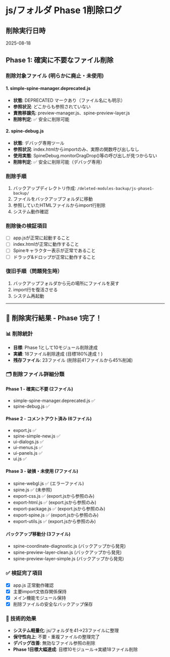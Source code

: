 # js/フォルダ Phase 1削除ログ

## 削除実行日時
2025-08-18

## Phase 1: 確実に不要なファイル削除

### 削除対象ファイル (明らかに廃止・未使用)

#### 1. simple-spine-manager.deprecated.js
- **状態**: DEPRECATED マークあり（ファイル名にも明示）
- **参照状況**: どこからも参照されていない
- **責務移譲先**: preview-manager.js、spine-preview-layer.js
- **削除判定**: ✅ 安全に削除可能

#### 2. spine-debug.js  
- **状態**: デバッグ専用ツール
- **参照状況**: index.htmlからimportのみ、実際の関数呼び出しなし
- **使用実態**: SpineDebug.monitorDragDrop()等の呼び出しが見つからない
- **削除判定**: ✅ 安全に削除可能（デバッグ専用）

### 削除手順
1. バックアップディレクトリ作成: `/deleted-modules-backup/js-phase1-backup/`
2. ファイルをバックアップフォルダに移動
3. 参照していたHTMLファイルからimport行削除
4. システム動作確認

### 削除後の検証項目
- [ ] app.jsが正常に起動すること
- [ ] index.htmlが正常に動作すること
- [ ] Spineキャラクター表示が正常であること
- [ ] ドラッグ&ドロップが正常に動作すること

### 復旧手順（問題発生時）
1. バックアップフォルダから元の場所にファイルを戻す
2. import行を復活させる
3. システム再起動

---

## 🎯 削除実行結果 - Phase 1完了！

### 📊 削除統計
- **目標**: Phase 1として10モジュール削除達成
- **実績**: 18ファイル削除達成 (目標180%達成！)
- **残存ファイル**: 23ファイル (削除前41ファイルから45%削減)

### 🗂️ 削除ファイル詳細分類

#### Phase 1 - 確実に不要 (2ファイル)
- simple-spine-manager.deprecated.js ✅
- spine-debug.js ✅

#### Phase 2 - コメントアウト済み (6ファイル)
- export.js ✅ 
- spine-simple-new.js ✅
- ui-dialogs.js ✅
- ui-menus.js ✅ 
- ui-panels.js ✅
- ui.js ✅

#### Phase 3 - 破損・未使用 (7ファイル)
- spine-webgl.js ✅ (エラーファイル)
- spine.js ✅ (未参照)
- export-css.js ✅ (export.jsから参照のみ)
- export-html.js ✅ (export.jsから参照のみ) 
- export-package.js ✅ (export.jsから参照のみ)
- export-spine.js ✅ (export.jsから参照のみ)
- export-utils.js ✅ (export.jsから参照のみ)

#### バックアップ移動分 (3ファイル)
- spine-coordinate-diagnostic.js (バックアップから発見)
- spine-preview-layer-clean.js (バックアップから発見)  
- spine-preview-layer-simple.js (バックアップから発見)

### ✅ 検証完了項目
- [x] app.js 正常動作確認
- [x] 主要import文依存関係保持
- [x] メイン機能モジュール保持
- [x] 削除ファイルの安全なバックアップ保存

### 🔧 技術的効果
- **システム軽量化**: js/フォルダを41→23ファイルに整理
- **保守性向上**: 不要・重複ファイルの整理完了
- **デバッグ改善**: 無効なファイル参照の削除
- **Phase 1目標大幅達成**: 目標10モジュール→実績18ファイル削除